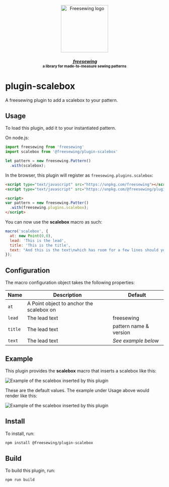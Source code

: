 <p align="center">
  <a title="Go to freesewing.org" href="https://freesewing.org/"><img src="https://freesewing.org/img/logo/black.svg" align="center" width="150px" alt="Freesewing logo"/></a>
</p>
<h4 align="center"><em>&nbsp;<a title="Go to freesewing.org" href="https://freesewing.org/">freesewing</a></em>
<br><sup>a library for made-to-measure sewing patterns</sup>
</h4>

# plugin-scalebox

A freesewing plugin to add a scalebox to your pattern.

## Usage

To load this plugin, add it to your instantiated pattern.

On node.js:

```js
import freesewing from 'freesewing'
import scalebox from '@freesewing/plugin-scalebox'

let pattern = new freesewing.Pattern()
  .with(scalebox);
```

In the browser, this plugin will register as `freesewing.plugins.scalebox`:

```html
<script type="text/javascript" src="https://unpkg.com/freesewing"></script>
<script type="text/javascript" src="https://unpkg.com/@freesewing/plugin-scalebox"></script>

<script>
var pattern = new freesewing.Patter()
  .with(freesewing.plugins.scalebox);
</script>
```

You can now use the **scalebox** macro as such:

```js
macro('scalebox', {
  at: new Point(0,0),
  lead: 'This is the lead',
  title: 'This is the title',
  text: "And this is the text\nwhich has room for a few lines should you\nfeel so inclined"
});
```

## Configuration

The macro configuration object takes the following properties:

Name     |  Description                                | Default
---------|---------------------------------------------|-------------------
`at`     |  A Point object to anchor the scalebox on   | 
`lead`   |  The lead text                              | freesewing 
`title`  |  The lead text                              | pattern name & version 
`text`   |  The lead text                              | *See example below*


## Example

This plugin provides the **scalebox** macro that inserts a scalebox like this:

![Example of the scalebox inserted by this plugin](https://github.com/freesewing/plugin-scalebox/raw/master/img/example.png)

These are the default values. The example under Usage above would render like this:

![Example of the scalebox inserted by this plugin](https://github.com/freesewing/plugin-scalebox/raw/master/img/custom.png)

## Install

To install, run:

```sh
npm install @freesewing/plugin-scalebox
```

## Build

To build this plugin, run:

```sh
npm run build
```


